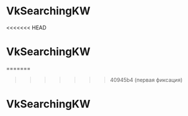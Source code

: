 # VkSearchingKW
<<<<<<< HEAD
# VkSearchingKW
=======
>>>>>>> 40945b4 (первая фиксация)
# VkSearchingKW
